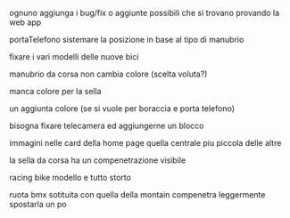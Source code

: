  ognuno aggiunga i bug/fix o aggiunte possibili che si trovano provando la web app 

portaTelefono sistemare la posizione in base al tipo di manubrio

fixare i vari modelli delle nuove bici

manubrio da corsa non cambia colore (scelta voluta?)

manca colore per la sella

un aggiunta colore (se si vuole per boraccia e porta telefono)

bisogna fixare telecamera ed aggiungerne un blocco

immagini nelle card della home page quella centrale piu piccola delle altre

la sella da corsa ha un compenetrazione visibile

racing bike modello e tutto storto

ruota bmx sotituita con quella della montain compenetra leggermente spostarla un po